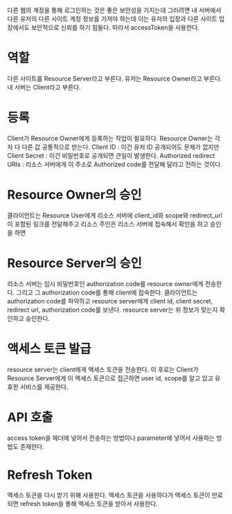 다른 웹의 계정을 통해 로그인하는 것은 좋은 보안성을 가지는데
그러려면 내 서버에서 다른 유저의 다른 사이트 계정 정보를 가져야 하는데
이는 유저의 입장과 다른 사이트 입장에서도 보안적으로 신뢰를 하기 힘들다.
따라서 accessToken을 사용한다.

# 역할
다른 사이트를 Resource Server라고 부른다.
유저는 Resource Owner라고 부른다.
내 서버는 Client라고 부른다.

# 등록
Client가 Resource Owner에게 등록하는 작업이 필요하다.
Resource Owner는 각자 다 다른 값 공통적으로 받는다.
Client ID : 이건 유저 ID 공개되어도 문제가 없지만
Client Secret : 이건 비밀번호로 공개되면 큰일이 발생한다.
Authorized redirect URIs : 리소스 서버에게 이 주소로 Authorized code를 전달해 달라고 전하는 것이다.

# Resource Owner의 승인
클라이언트는 Resource User에게 리소스 서버에 client_id와 scope와 redirect_url이 포함된 링크를 전달해주고
리소스 주인은 리소스 서버에 접속해서 확인을 하고 승인을 하면

# Resource Server의 승인
리소스 서버는 임시 비밀번호인 authorization code를 resource owner에게 전송한다.
그리고 그 authorization code를 통해 client에 접속한다.
클라이언트는 authorization code를 파악하고
resource server에게 client id, client secret, redirect url, authorization code를 보낸다.
resource server는 위 정보가 맞는지 확인하고 승인한다.

# 액세스 토큰 발급
resource server는 client에게 액세스 토큰을 전송한다.
이 후로는 Client가 Resource Server에게 이 액세스 토큰으로 접근하면
user id, scope를 알고 있고 유효한 서비스를 제공한다.

# API 호출
access token을 헤더에 넣어서 전송하는 방법이나 
parameter에 넣어서 사용하는 방법도 존재한다.

# Refresh Token
액세스 토큰을 다시 받기 위해 사용한다.
액세스 토큰을 사용하다가 액세스 토큰이 만료되면
refresh token을 통해 액세스 토큰을 받아서 사용한다.
